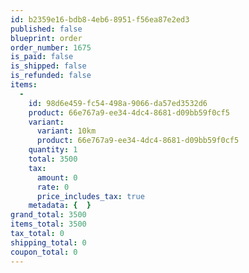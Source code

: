 ```yaml
---
id: b2359e16-bdb8-4eb6-8951-f56ea87e2ed3
published: false
blueprint: order
order_number: 1675
is_paid: false
is_shipped: false
is_refunded: false
items:
  -
    id: 98d6e459-fc54-498a-9066-da57ed3532d6
    product: 66e767a9-ee34-4dc4-8681-d09bb59f0cf5
    variant:
      variant: 10km
      product: 66e767a9-ee34-4dc4-8681-d09bb59f0cf5
    quantity: 1
    total: 3500
    tax:
      amount: 0
      rate: 0
      price_includes_tax: true
    metadata: {  }
grand_total: 3500
items_total: 3500
tax_total: 0
shipping_total: 0
coupon_total: 0
---
```

